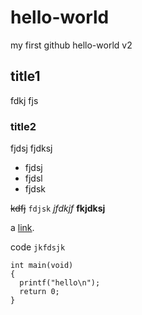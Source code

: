 # hello-world
my first github hello-world v2
## title1
fdkj
fjs
### title2
fjdsj
fjdksj

* fjdsj
* fjdsl
* fjdsk

~~kdfj~~   `fdjsk`     *jfdkjf*   **fkjdksj**

a [link](http://www.baidu.com).

code `jkfdsjk`
```c[kdfj]
int main(void)
{
  printf("hello\n");
  return 0;
}
```
